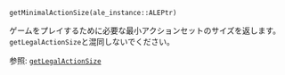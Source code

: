 ```
getMinimalActionSize(ale_instance::ALEPtr)
```

ゲームをプレイするために必要な最小アクションセットのサイズを返します。`getLegalActionSize`と混同しないでください。

参照: [`getLegalActionSize`](@ref)
